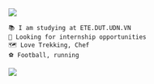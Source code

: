 
<img src="https://readme-typing-svg.herokuapp.com/?font=Righteous&size=35&center=true&vCenter=true&width=1000&height=70&duration=3000&lines=Hi+There!+👋;+I'm+Ba+Thanh;Electronics+and+Telecommunications+Engineering;" />

```
📚 I am studying at ETE.DUT.UDN.VN
🔧 Looking for internship opportunities 
🗺 Love Trekking, Chef 
️⚽ Football, running
```
<a href="https://github.com/bathanh0309/ADC_Modulator_Design">
  <img align="center" src="https://github-readme-stats.anuraghazra1.vercel.app/api/pin/?username=vietnh1009&repo=ADC_Modulator_Design&theme=radical" />
</a>    
